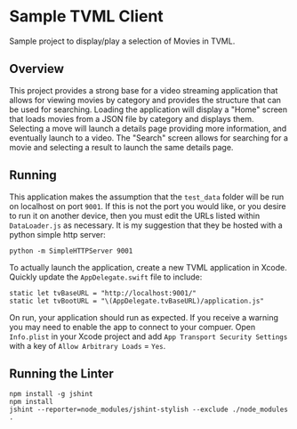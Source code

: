 # Sample TVML Client

Sample project to display/play a selection of Movies in TVML.


## Overview

This project provides a strong base for a video streaming application that allows for viewing movies by category and provides the structure that can be used for searching.
Loading the application will display a "Home" screen that loads movies from a JSON file by category and displays them. Selecting a move will launch a details page
providing more information, and eventually launch to a video. The "Search" screen allows for searching for a movie and selecting a result to launch the same details page.


## Running

This application makes the assumption that the `test_data` folder will be run on localhost on port `9001`. If this is not the port you would like, or you desire to run it
on another device, then you must edit the URLs listed within `DataLoader.js` as necessary. It is my suggestion that they be hosted with a python simple http server: 
```
python -m SimpleHTTPServer 9001
```

To actually launch the application, create a new TVML application in Xcode. Quickly update the `AppDelegate.swift` file to include:
```
static let tvBaseURL = "http://localhost:9001/"
static let tvBootURL = "\(AppDelegate.tvBaseURL)/application.js"
```

On run, your application should run as expected. If you receive a warning you may need to enable the app to connect to your compuer. Open `Info.plist` in your Xcode project and add `App Transport Security Settings` with a key of `Allow Arbitrary Loads` = `Yes`.

## Running the Linter
```
npm install -g jshint
npm install
jshint --reporter=node_modules/jshint-stylish --exclude ./node_modules .
```